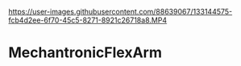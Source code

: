 

https://user-images.githubusercontent.com/88639067/133144575-fcb4d2ee-6f70-45c5-8271-8921c26718a8.MP4

# MechantronicFlexArm
